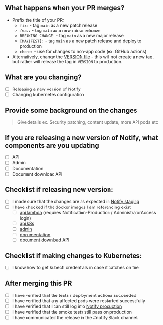 ## What happens when your PR merges?
- Prefix the title of your PR:
    - `fix:` - tag `main` as a new patch release
    - `feat:` - tag `main` as a new minor release
    - `BREAKING CHANGE:` - tag `main` as a new major release
    - `[MANIFEST]:` - tag `main` as a new patch release and deploy to production
    - `chore:` - use for changes to non-app code (ex: GitHub actions)
- Alternatively, change the [VERSION file](https://github.com/cds-snc/notification-manifests/blob/main/VERSION) - this will not create a new tag, but rather will release the tag in `VERSION` to production.

## What are you changing?
- [ ] Releasing a new version of Notify
- [ ] Changing kubernetes configuration

## Provide some background on the changes
> Give details ex. Security patching, content update, more API pods etc

## If you are releasing a new version of Notify, what components are you updating
- [ ] API
- [ ] Admin
- [ ] Documentation
- [ ] Document download API

## Checklist if releasing new version:
- [ ] I made sure that the changes are as expected in [Notify staging](https://staging.notification.cdssandbox.xyz/)
- [ ] I have checked if the docker images I am referencing exist
    - [ ] [api lambda](https://ca-central-1.console.aws.amazon.com/ecr/repositories/private/296255494825/notify/api-lambda?region=ca-central-1) (requires Notification-Production / AdministratorAccess login)
    - [ ] [api k8s](https://gallery.ecr.aws/v6b8u5o6/notify-api)
    - [ ] [admin](https://gallery.ecr.aws/v6b8u5o6/notify-admin)
    - [ ] [documentation](https://gallery.ecr.aws/v6b8u5o6/notify-documentation)
    - [ ] [document download API](https://gallery.ecr.aws/v6b8u5o6/notify-document-download-api)

## Checklist if making changes to Kubernetes:
- [ ] I know how to get kubectl credentials in case it catches on fire

## After merging this PR
- [ ] I have verified that the tests / deployment actions succeeded
- [ ] I have verified that any affected pods were restarted successfully
- [ ] I have verified that I can still log into [Notify production](https://notification.canada.ca)
- [ ] I have verified that the smoke tests still pass on production
- [ ] I have communicated the release in the #notify Slack channel.